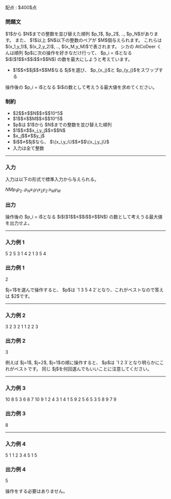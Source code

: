 
<div>

<span>

<span>

<p>
配点 : $400$点
</p>

<div>

<section>

### **問題文**

<p>
$1$から $N$までの整数を並び替えた順列 $p_1$, $p_2$, .., $p_N$があります。
また、 $1$以上 $N$以下の整数のペアが $M$個与えられます。
これらは $(x_1,y_1)$, $(x_2,y_2)$, .., $(x_M,y_M)$で表されます。
シカの AtCoDeer くんは順列 $p$に次の操作を好きなだけ行って、 $p_i = i$となる $i$($1$$≤$$i$$≤$$N$) の数を最大にしようと考えています。
</p>

<ul>

<li>
$1$$≤$$j$$≤$$M$なる $j$を選び、 $p_{x_j}$と $p_{y_j}$をスワップする
</li>

</ul>

<p>
操作後の $p_i = i$となる $i$の数として考えうる最大値を求めてください。
</p>

</section>

</div>

<div>

<section>

### **制約**

<ul>

<li>
$2$$≤$$N$$≤$$10^5$
</li>

<li>
$1$$≤$$M$$≤$$10^5$
</li>

<li>
$p$は $1$から $N$までの整数を並び替えた順列
</li>

<li>
$1$$≤$$x_j,y_j$$≤$$N$
</li>

<li>
$x_j$$≠$$y_j$
</li>

<li>
$i$$≠$$j$なら、 $\{x_i,y_i\}$$≠$$\{x_j,y_j\}$
</li>

<li>
入力は全て整数
</li>

</ul>

</section>

</div>

---

<div>

<div>

<section>

### **入力**

<p>
入力は以下の形式で標準入力から与えられる。
</p>

<div>

$N$$M$$p_1$$p_2$$..$$p_N$$x_1$$y_1$$x_2$$y_2$$:$$x_M$$y_M$
</div>

</section>

</div>

<div>

<section>

### **出力**

<p>
操作後の $p_i = i$となる $i$($1$$≤$$i$$≤$$N$) の数として考えうる最大値を出力せよ。
</p>

</section>

</div>

</div>

---

<div>

<section>

### **入力例 1**

<div>

5 2
5 3 1 4 2
1 3
5 4

</div>

</section>

</div>

<div>

<section>

### **出力例 1**

<div>

2

</div>

<p>
$j=1$を選んで操作すると、 $p$は `1 3 5 4 2`となり、これがベストなので答えは $2$です。
</p>

</section>

</div>

---

<div>

<section>

### **入力例 2**

<div>

3 2
3 2 1
1 2
2 3

</div>

</section>

</div>

<div>

<section>

### **出力例 2**

<div>

3

</div>

<p>
例えば $j=1$, $j=2$, $j=1$の順に操作すると、 $p$は `1 2 3`となり明らかにこれがベストです。
同じ $j$を何回選んでもいいことに注意してください。
</p>

</section>

</div>

---

<div>

<section>

### **入力例 3**

<div>

10 8
5 3 6 8 7 10 9 1 2 4
3 1
4 1
5 9
2 5
6 5
3 5
8 9
7 9

</div>

</section>

</div>

<div>

<section>

### **出力例 3**

<div>

8

</div>

</section>

</div>

---

<div>

<section>

### **入力例 4**

<div>

5 1
1 2 3 4 5
1 5

</div>

</section>

</div>

<div>

<section>

### **出力例 4**

<div>

5

</div>

<p>
操作をする必要はありません。
</p>

</section>

</div>

</span>

</span>

</div>
